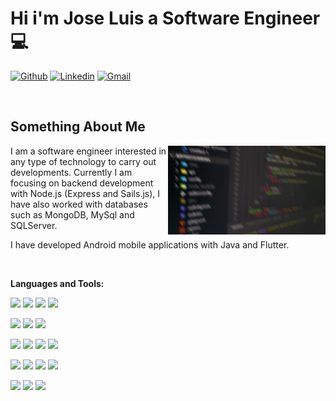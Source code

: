 <!-- Your title -->
# Hi i'm Jose Luis a Software Engineer 💻

<!-- Your badges
You can use the website to generate badges: https://shields.io/
-->

[![Github](https://img.shields.io/badge/-Github-000?style=flat&logo=Github&logoColor=white)](https://github.com/joseluisseg05)
[![Linkedin](https://img.shields.io/badge/-LinkedIn-blue?style=flat&logo=Linkedin&logoColor=white)](https://www.linkedin.com/in/jose-luis-g-m3519)
[![Gmail](https://img.shields.io/badge/-Gmail-c14438?style=flat&logo=Gmail&logoColor=white)](mailto:jl.garcia.mendoza99@gmail.com)

&nbsp;

<!-- Talking about you -->
## Something About Me
<!-- Any image aligned to the right. Beware the width -->
<img width="50%" align="right" alt="Github" src="https://raw.githubusercontent.com/joseluisseg05/images/main/fondo.jpg" />
<!--https://raw.githubusercontent.com/joseluisseg05/images/main/JLGM2.jpeg-->
<!--https://raw.githubusercontent.com/joseluisseg05/images/main/fondo.jpg-->
I am a software engineer interested in any type of technology to carry out developments. Currently I am focusing on backend development with Node.js (Express and Sails.js), I have also worked with databases such as MongoDB, MySql and SQLServer.
 
I have developed Android mobile applications with Java and Flutter.

&nbsp;

**Languages and Tools:** 

<!-- Your github readme stats
You can use this api: https://github.com/anuraghazra/github-readme-stats
-->
<p>
  <!--<a href="https://github.com/joseluisseg05/sails_test_curso_libreria">
    <img width="55%" align="right" alt="Jose Luis's github stats" src="https://github-readme-stats.vercel.app/api?username=joseluisseg05&show_icons=true&hide_border=true" />
  </a> -->

  <!--<a href="https://github.com/joseluisseg05/">
    <img width="55%" align="right" alt="Jose Luis's github stats" src="https://github-readme-stats.vercel.app/api/top-langs/?username=anuraghazra&layout=compact" />
  </a> -->
  
  <!-- Your languages and tools. Be careful with the alignment. 
  You can use this sites to get logos: https://www.vectorlogo.zone or https://simpleicons.org/
  -->
  <code><img width="10%" src="https://www.vectorlogo.zone/logos/android/android-ar21.svg"></code>
  <code><img width="10%" src="https://www.vectorlogo.zone/logos/flutterio/flutterio-ar21.svg"></code>
  <code><img width="10%" src="https://www.vectorlogo.zone/logos/javascript/javascript-ar21.svg"></code>
  <code><img width="10%" src="https://www.vectorlogo.zone/logos/dartlang/dartlang-ar21.svg"></code>

  <code><img width="10%" src="https://www.vectorlogo.zone/logos/nodejs/nodejs-ar21.svg"></code>
  <code><img width="10%" src="https://www.vectorlogo.zone/logos/expressjs/expressjs-ar21.svg"></code>
  <code><img width="10%" src="https://sailsjs.com/images/logos/sails-logo_ltBg_ltBlue.png"></code>

  <code><img width="10%" src="https://www.vectorlogo.zone/logos/visualstudio_code/visualstudio_code-ar21.svg"></code>
  <code><img width="10%" src="https://www.vectorlogo.zone/logos/getpostman/getpostman-ar21.svg"></code>
  <code><img width="10%" src="https://www.vectorlogo.zone/logos/json/json-ar21.svg"></code>
  <code><img width="10%" src="https://www.vectorlogo.zone/logos/amazon_aws/amazon_aws-ar21.svg"></code>

  <code><img width="10%" src="https://www.vectorlogo.zone/logos/mysql/mysql-ar21.svg"></code>
  <code><img width="10%" src="https://www.vectorlogo.zone/logos/sqlite/sqlite-ar21.svg"></code>
  <code><img width="10%" src="https://www.vectorlogo.zone/logos/mongodb/mongodb-ar21.svg"></code>
  <code><img width="10%" src="https://www.vectorlogo.zone/logos/phpmyadmin/phpmyadmin-ar21.svg"></code>

  <code><img width="10%" src="https://www.vectorlogo.zone/logos/git-scm/git-scm-ar21.svg"></code>
  <code><img width="10%" src="https://www.vectorlogo.zone/logos/gnu_bash/gnu_bash-ar21.svg"></code>
<code><img width="10%" src="https://www.vectorlogo.zone/logos/github/github-ar21.svg"></code>
</p>

